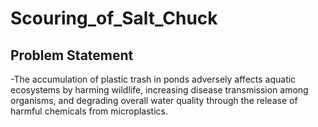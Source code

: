 # Scouring_of_Salt_Chuck
## Problem Statement
-The accumulation of plastic trash in ponds adversely affects aquatic ecosystems by 
harming wildlife, increasing disease transmission among organisms, and degrading 
overall water quality through the release of harmful chemicals from microplastics.
